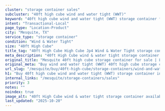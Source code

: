 ```yaml
---
cluster: "storage container sales"
subcluster: "40ft high cube wind and water tight (WWT)"
keyword: "40ft high cube wind and water tight (WWT) storage container for sale Mesquite, TX"
intent: "Transactional-Local"
page_type: "Location-Product"
city: "Mesquite, TX"
service_type: "storage container"
condition: "Wind & Water Tight"
size: "40ft High Cube"
title_tag: "40ft High Cube High Cube Jp4 Wind & Water Tight storage container Sales in Mesquite | LC Container"
meta_description: "40ft High Cube wind & water tight storage container sales in Mesquite. High cube containers with extra height. Fast delivery, competitive pricing. Serving storage containers area. Quote ID: CEN. Call (214) 524-4168 for your free quote today."
original_title: "Mesquite 40ft high cube storage container for sale | LC"
original_meta: "Buy wind and water tight (WWT) 40ft high cube storage container sale with local delivery in Mesquite, TX. LC Container — local Since 2003. Request a fast quote today."
url_slug: "/mesquite/buy/40ft-high-cube/storage-containers/wind-and-water-tight-wwt"
h1: "Buy 40ft high cube wind and water tight (WWT) storage container in Mesquite"
internal_links: "/mesquite/storage-containers/sales"
priority: 3
notes: ""
noindex: true
image_alt: "40ft High Cube wind & water tight storage container available for delivery in Mesquite"
last_updated: "2025-10-20"
---
```


<!-- TODO: Add unique city/inventory copy, images, and internal links here. -->
